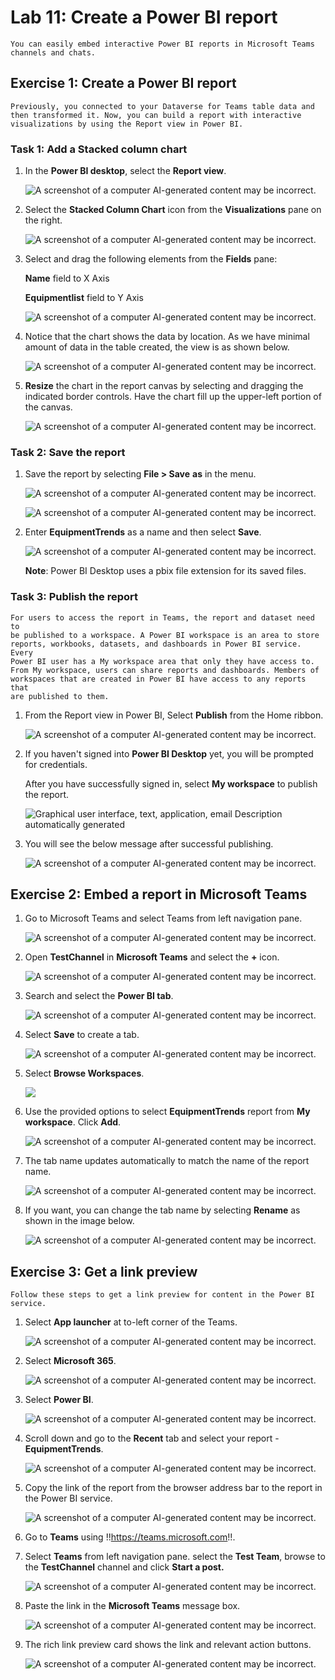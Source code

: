 # **Lab 11: Create a Power BI report**

    You can easily embed interactive Power BI reports in Microsoft Teams
    channels and chats.

## **Exercise 1: Create a Power BI report**

    Previously, you connected to your Dataverse for Teams table data and
    then transformed it. Now, you can build a report with interactive
    visualizations by using the Report view in Power BI.

### **Task 1: Add a Stacked column chart**

1.  In the **Power BI desktop**, select the **Report view**.

    ![A screenshot of a computer AI-generated content may be incorrect.](./media/image1.png)

2.  Select the **Stacked Column Chart** icon from
    the **Visualizations** pane on the right.

    ![A screenshot of a computer AI-generated content may be incorrect.](./media/image2.png)

3.  Select and drag the following elements from the **Fields** pane:

    **Name** field to X Axis
    
    **Equipmentlist** field to Y Axis
    
    ![A screenshot of a computer AI-generated content may be incorrect.](./media/image3.png)

4.  Notice that the chart shows the data by location. As we have minimal
    amount of data in the table created, the view is as shown below.

    ![A screenshot of a computer AI-generated content may be incorrect.](./media/image4.png)

5.  **Resize** the chart in the report canvas by selecting and dragging
    the indicated border controls. Have the chart fill up the upper-left
    portion of the canvas.

    ![A screenshot of a computer AI-generated content may be incorrect.](./media/image5.png)

### **Task 2: Save the report**

1.  Save the report by selecting **File > Save** **as** in the menu.

    ![A screenshot of a computer AI-generated content may be incorrect.](./media/image6.png)
    
    ![A screenshot of a computer AI-generated content may be incorrect.](./media/image7.png)

2.  Enter **EquipmentTrends** as a name and then select **Save**.

    ![A screenshot of a computer AI-generated content may be incorrect.](./media/image8.png)

    **Note**: Power BI Desktop uses a pbix file extension for its saved
    files.

### **Task 3: Publish the report**

    For users to access the report in Teams, the report and dataset need to
    be published to a workspace. A Power BI workspace is an area to store
    reports, workbooks, datasets, and dashboards in Power BI service. Every
    Power BI user has a My workspace area that only they have access to.
    From My workspace, users can share reports and dashboards. Members of
    workspaces that are created in Power BI have access to any reports that
    are published to them.

1.  From the Report view in Power BI, Select **Publish** from
    the Home ribbon.

    ![A screenshot of a computer AI-generated content may be incorrect.](./media/image9.png)

2.  If you haven't signed into **Power BI Desktop** yet, you will be
    prompted for credentials.

    After you have successfully signed in, select **My workspace** to
    publish the report.
    
     ![Graphical user interface, text, application, email Description automatically generated](./media/image10.png)

3.  You will see the below message after successful publishing.

     ![A screenshot of a computer AI-generated content may be incorrect.](./media/image11.png)

## **Exercise 2: Embed a report in Microsoft Teams**

1.  Go to Microsoft Teams and select Teams from left navigation pane.

    ![A screenshot of a computer AI-generated content may be incorrect.](./media/image12.png)

2.  Open **TestChannel** in **Microsoft Teams** and select
    the **+** icon.

    ![A screenshot of a computer AI-generated content may be incorrect.](./media/image13.png)

3.  Search and select the **Power BI tab**.

    ![A screenshot of a computer AI-generated content may be incorrect.](./media/image14.png)

4.  Select **Save** to create a tab.

    ![A screenshot of a computer AI-generated content may be incorrect.](./media/image15.png)

5.  Select **Browse Workspaces**.

    ![](./media/image16.png)

6.  Use the provided options to select **EquipmentTrends** report from
    **My workspace**. Click **Add**.

    ![A screenshot of a computer AI-generated content may be incorrect.](./media/image17.png)

7.  The tab name updates automatically to match the name of the report
    name.

    ![A screenshot of a computer AI-generated content may be incorrect.](./media/image18.png)

8.  If you want, you can change the tab name by selecting **Rename** as
    shown in the image below.

    ![A screenshot of a computer AI-generated content may be incorrect.](./media/image19.png)

## **Exercise 3: Get a link preview**

    Follow these steps to get a link preview for content in the Power BI
    service.

1.  Select **App launcher** at to-left corner of the Teams.

    ![A screenshot of a computer AI-generated content may be incorrect.](./media/image20.png)

2.  Select **Microsoft 365**.

    ![A screenshot of a computer AI-generated content may be incorrect.](./media/image21.png)

3.  Select **Power BI**.

    ![A screenshot of a computer AI-generated content may be incorrect.](./media/image22.png)

4.  Scroll down and go to the **Recent** tab and select your report -
    **EquipmentTrends**.

    ![A screenshot of a computer AI-generated content may be incorrect.](./media/image23.png)

5.  Copy the link of the report from the browser address bar to the
    report in the Power BI service.

    ![A screenshot of a computer AI-generated content may be incorrect.](./media/image24.png)

6.  Go to **Teams** using
    !!https://teams.microsoft.com!!.

7.  Select **Teams** from left navigation pane. select the **Test
    Team**, browse to the **TestChannel** channel and click **Start a
    post.**

    ![A screenshot of a computer AI-generated content may be incorrect.](./media/image25.png)

8.  Paste the link in the **Microsoft Teams** message box.

    ![A screenshot of a computer AI-generated content may be incorrect.](./media/image26.png)

9.  The rich link preview card shows the link and relevant action
    buttons.

     ![A screenshot of a computer AI-generated content may be incorrect.](./media/image27.png)
